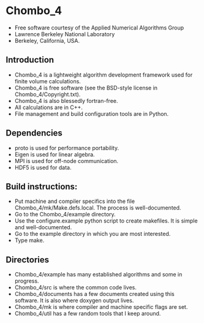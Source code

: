 # Chombo_4
* Free software courtesy of the Applied Numerical Algorithms Group
* Lawrence Berkeley National Laboratory
* Berkeley, California, USA.

## Introduction
* Chombo_4 is a lightweight algorithm development framework used for finite volume calculations.
* Chombo_4 is free software (see the BSD-style license in Chombo_4/Copyright.txt).
* Chombo_4 is also blessedly  fortran-free.    
* All calculations are in C++.
* File management and build configuration tools are in Python.

## Dependencies
* proto is used for performance portability.
* Eigen is used for linear algebra.
* MPI is used for off-node communication.
* HDF5 is used for data.

## Build instructions:
* Put machine and compiler specifics into the file Chombo_4/mk/Make.defs.local.  The process is well-documented.
* Go to the Chombo_4/example directory.
* Use the configure.example python script to create makefiles. It is simple and well-documented.
* Go to the example directory in which you are most interested.
* Type make.

## Directories
* Chombo_4/example has many established algorithms and some in progress.
* Chombo_4/src is where the common code lives.
* Chombo_4/documents has a few documents created using this software.  It is also where doxygen output lives.
* Chombo_4/mk  is where compiler and machine specific flags are set.
* Chombo_4/util has a few random tools that I keep around.

